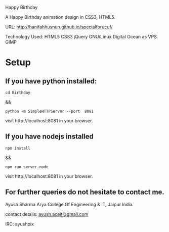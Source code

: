 Happy Birthday

A Happy Birthday animation design in CSS3, HTML5.

URL: http://hanifahhusnun.github.io/specialforucuf/

Technology Used: HTML5 CSS3 jQuery  GNU/Linux Digital Ocean as VPS GIMP

# Setup

## If you have python installed:
```
cd Birthday
```

&& 

```
python -m SimpleHTTPServer --port  8081
```

visit http://localhost:8081 in your browser.

## If you have nodejs installed
```
npm install
```
&&

```
npm run server-node
```
visit http://localhost:8081 in your browser.


## For further queries do not hesitate to contact me.

Ayush Sharma Arya College Of Engineering & IT, Jaipur India.

contact details: ayush.aceit@gmail.com

IRC: ayushpix
